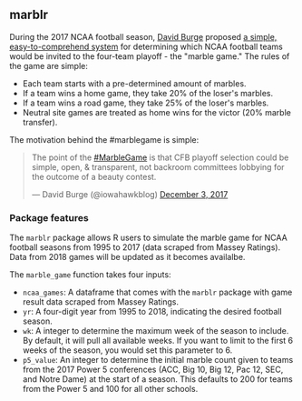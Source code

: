 ## marblr

During the 2017 NCAA football season, [David Burge](https://twitter.com/iowahawkblog) proposed [a simple, easy-to-comprehend system](https://twitter.com/iowahawkblog/status/931947718628593664) for determining which NCAA football teams would be invited to the four-team playoff - the "marble game." The rules of the game are simple:

- Each team starts with a pre-determined amount of marbles.
- If a team wins a home game, they take 20% of the loser's marbles.
- If a team wins a road game, they take 25% of the loser's marbles.
- Neutral site games are treated as home wins for the victor (20% marble transfer).

The motivation behind the #marblegame is simple: 

<blockquote class="twitter-tweet" data-lang="en"><p lang="en" dir="ltr">The point of the <a href="https://twitter.com/hashtag/MarbleGame?src=hash&amp;ref_src=twsrc%5Etfw">#MarbleGame</a> is that CFB playoff selection could be simple, open, &amp; transparent, not backroom committees lobbying for the outcome of a beauty contest.</p>&mdash; David Burge (@iowahawkblog) <a href="https://twitter.com/iowahawkblog/status/937352469511835650?ref_src=twsrc%5Etfw">December 3, 2017</a></blockquote> 

### Package features

The `marblr` package allows R users to simulate the marble game for NCAA football seasons from 1995 to 2017 (data scraped from Massey Ratings). Data from 2018 games will be updated as it becomes availalbe. 

The `marble_game` function takes four inputs:

- `ncaa_games`: A dataframe that comes with the `marblr` package with game result data scraped from Massey Ratings.
- `yr`: A four-digit year from 1995 to 2018, indicating the desired football season.
- `wk`: A integer to determine the maximum week of the season to include. By default, it will pull all available weeks. If you want to limit to the first 6 weeks of the season, you would set this parameter to 6. 
- `p5_value`: An integer to determine the initial marble count given to teams from the 2017 Power 5 conferences (ACC, Big 10, Big 12, Pac 12, SEC, and Notre Dame) at the start of a season. This defaults to 200 for teams from the Power 5 and 100 for all other schools. 
